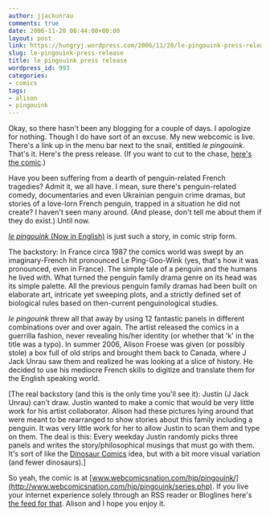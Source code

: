```yaml
---
author: jjackunrau
comments: true
date: 2006-11-20 06:44:00+00:00
layout: post
link: https://hungryj.wordpress.com/2006/11/20/le-pingouink-press-release/
slug: le-pingouink-press-release
title: le pingouink press release
wordpress_id: 993
categories:
- comics
tags:
- alison
- pingouink
---
```


Okay, so there hasn't been any blogging for a couple of days.  I apologize for nothing.  Though I do have sort of an excuse.  My new webcomic is live.  There's a link up in the menu bar next to the snail, entitled _le pingouink_.  That's it.  Here's the press release.  (If you want to cut to the chase, [here's the comic](http://www.webcomicsnation.com/hjp/pingouink/).)  
  
Have you been suffering from a dearth of penguin-related French tragedies?  Admit it, we all have.  I mean, sure there's penguin-related comedy, documentaries and even Ukrainian penguin crime dramas, but stories of a love-lorn French penguin, trapped in a situation he did not create?  I haven't seen many around.  (And please, don't tell me about them if they do exist.)  Until now.  
  
[_le pingouink_ (Now in English)](http://www.webcomicsnation.com/hjp/pingouink/) is just such a story, in comic strip form.  
  
The backstory: In France circa 1987 the comics world was swept by an imaginary-French hit pronounced Le Ping-Goo-Wink (yes, that's how it was pronounced, even in France).  The simple tale of a penguin and the humans he lived with.  What turned the penguin family drama genre on its head was its simple palette.  All the previous penguin family dramas had been built on elaborate art, intricate yet sweeping plots, and a strictly defined set of biological rules based on then-current penguinological studies.    
  
_le pingouink_ threw all that away by using 12 fantastic panels in different combinations over and over again.  The artist released the comics in a guerrilla fashion, never revealing his/her identity (or whether that 'k' in the title was a typo).  In summer 2006, Alison Froese was given (or possibly stole) a box full of old strips and brought them back to Canada, where J Jack Unrau saw them and realized he was looking at a slice of history.  He decided to use his mediocre French skills to digitize and translate them for the English speaking world.   
  
[The real backstory (and this is the only time you'll see it): Justin (J Jack Unrau) can't draw.  Justin wanted to make a comic that would be very little work for his artist collaborator.  Alison had these pictures lying around that were meant to be rearranged to show stories about this family including a penguin.  It was very little work for her to allow Justin to scan them and type on them.  The deal is this:  Every weekday Justin randomly picks three panels and writes the story/philosophical musings that must go with them.  It's sort of like the [Dinosaur Comics](http://www.qwantz.com) idea, but with a bit more visual variation (and fewer dinosaurs).]  
  
So yeah, the comic is at [www.webcomicsnation.com/hjp/pingouink/](http://www.webcomicsnation.com/hjp/pingouink/series.php).  If you live your internet experience solely through an RSS reader or Bloglines here's [the feed for that](http://www.webcomicsnation.com/rss.php?type=creator&creator=1550).  Alison and I hope you enjoy it.
